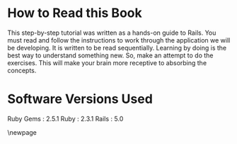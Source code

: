 # How to Read this Book #

This step-by-step tutorial was written as a hands-on guide to Rails. You must read and follow the instructions to work through the application we will be developing. It is written to be read sequentially. Learning by doing is the best way to understand something new. So, make an attempt to do the exercises. This will make your brain more receptive to absorbing the concepts.


# Software Versions Used #

 Ruby Gems : 2.5.1
 Ruby      : 2.3.1
 Rails     : 5.0
  

\newpage




